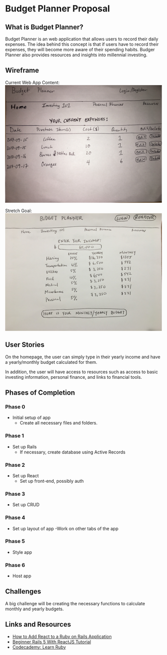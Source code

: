 # Budget Planner Proposal

## What is Budget Planner?

Budget Planner is an web application that allows users to record their daily expenses. The idea behind this concept is that if users have to record their expenses, they will become more aware of their spending habits. Budger Planner also provides resources and insights into millennial investing. 


## Wireframe

Current Web App Content: 
![](./wireframes/wireframe1.jpg)

Stretch Goal: 
![](./wireframes/wireframe2.jpg)


## User Stories

On the homepage, the user can simply type in their yearly income and have a yearly/monthly budget calculated for them. 

In addition, the user will have access to resources such as access to basic investing information, personal finance, and links to financial tools.


## Phases of Completion

### Phase 0 
- Initial setup of app
    - Create all necessary files and folders.

### Phase 1
- Set up Rails 
    - If necessary, create database using Active Records

### Phase 2
- Set up React
    - Set up front-end, possibly auth

### Phase 3
- Set up CRUD

### Phase 4 
- Set up layout of app
    -Work on other tabs of the app

### Phase 5
- Style app

### Phase 6 
- Host app

## Challenges 

A big challenge will be creating the necessary functions to calculate monthly and yearly budgets. 


## Links and Resources

* [How to Add React to a Ruby on Rails Application](https://www.youtube.com/watch?v=pVHEPf7S88I)
* [Beginner Rails 5 With ReactJS Tutorial](https://www.youtube.com/watch?v=PIel9V6JImc&t=8s)
* [Codecademy: Learn Ruby](http://www.builtinnyc.com/job/junior-developer-0)
